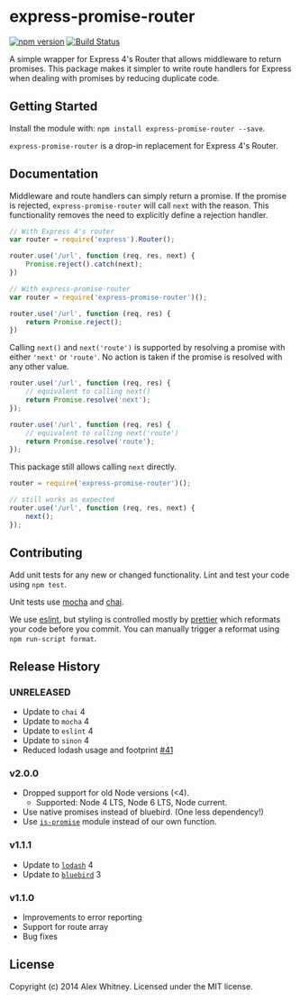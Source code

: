 # express-promise-router

[![npm version](https://badge.fury.io/js/express-promise-router.svg)](https://badge.fury.io/js/express-promise-router)
[![Build Status](https://travis-ci.org/mormahr/express-promise-router.svg?branch=master)](https://travis-ci.org/mormahr/express-promise-router)

A simple wrapper for Express 4's Router that allows middleware to return promises. This package makes it simpler to
write route handlers for Express when dealing with promises by reducing duplicate code.

## Getting Started
Install the module with: `npm install express-promise-router --save`.

`express-promise-router` is a drop-in replacement for Express 4's Router.


## Documentation

Middleware and route handlers can simply return a promise. If the promise is rejected, ```express-promise-router``` will
call ```next``` with the reason. This functionality removes the need to explicitly define a rejection handler.
```javascript
// With Express 4's router
var router = require('express').Router();

router.use('/url', function (req, res, next) {
    Promise.reject().catch(next);
})

// With express-promise-router
var router = require('express-promise-router')();

router.use('/url', function (req, res) {
    return Promise.reject();
})
```

Calling ```next()``` and ```next('route')``` is supported by resolving a promise with either ```'next'``` or
```'route'```. No action is taken if the promise is resolved with any other value.
```javascript
router.use('/url', function (req, res) {
    // equivalent to calling next()
    return Promise.resolve('next');
});

router.use('/url', function (req, res) {
    // equivalent to calling next('route')
    return Promise.resolve('route');
});
```

This package still allows calling ```next``` directly.
```javascript
router = require('express-promise-router')();

// still works as expected
router.use('/url', function (req, res, next) {
    next();
});
```


## Contributing
Add unit tests for any new or changed functionality.
Lint and test your code using `npm test`.

Unit tests use [mocha](https://mochajs.org) and
[chai](http://chaijs.com).

We use [eslint](http://eslint.org), but styling is
controlled mostly by
[prettier](https://github.com/prettier/prettier/blob/master/README.md)
which reformats your code before you commit. You can manually trigger a
reformat using `npm run-script format`.

## Release History
### UNRELEASED
* Update to `chai` 4
* Update to `mocha` 4
* Update to `eslint` 4
* Update to `sinon` 4 
* Reduced lodash usage and footprint [#41](https://github.com/express-promise-router/express-promise-router/issues/41)
### v2.0.0
* Dropped support for old Node versions (<4).
  * Supported: Node 4 LTS, Node 6 LTS, Node current.
* Use native promises instead of bluebird. (One less dependency!)
* Use [`is-promise`](https://github.com/then/is-promise) module instead of our own function.
### v1.1.1
* Update to [`lodash`](https://lodash.com) 4
* Update to [`bluebird`](http://bluebirdjs.com/) 3
### v1.1.0
* Improvements to error reporting
* Support for route array
* Bug fixes

## License
Copyright (c) 2014 Alex Whitney. Licensed under the MIT license.
